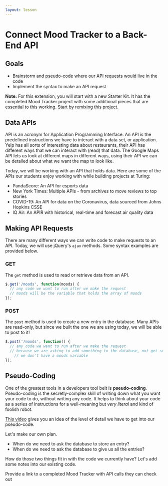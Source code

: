 ```yaml
---
layout: lesson
---
```


# Connect Mood Tracker to a Back-End API

## Goals

- Brainstorm and pseudo-code where our API requests would live in the code
- Implement the syntax to make an API request

**Note:** For this extension, you will start with a new Starter Kit. It has the completed Mood Tracker project with some additional pieces that are essential to this working. [Start by remixing this project](https://glitch.com/edit/#!/tc-api-mood-starter).

## Data APIs

API is an acronym for Application Programming Interface. An API is the predefined instructions we have to interact with a data set, or application. Yelp has all sorts of interesting data about restaurants, their API has different ways that we can interact with (read) that data. The Google Maps API lets us look at different maps in different ways, using their API we can be detailed about what we want the map to look like.

Today, we will be working with an API that holds data. Here are some of the APIs our students enjoy working with while building projects at Turing:
- PandaScore: An API for esports data
- New York Times: Multiple APIs - from archives to move reviews to top stories
- COVID-19: An API for data on the Coronavirus, data sourced from Johns Hopkins CSSE
- IQ Air: An APIR with historical, real-time and forecast air quality data

## Making API Requests

There are many different ways we can write code to make requests to an API. Today, we will use jQuery's `ajax` methods. Some syntax examples are provided below.

### GET

The `get` method is used to read or retrieve data from an API.

```javascript
$.get('/moods', function(moods) {
  // any code we want to run after we make the request
  // moods will be the variable that holds the array of moods
});
```

### POST

The `post` method is used to create a new entry in the database. Many APIs are read-only, but since we built the one we are using today, we will be able to post to it!

```javascript
$.post('/moods', function() {
  // any code we want to run after we make the request
  // because we are asking to add something to the database, not get something
    // we don't have a moods variable
});
```

## Pseudo-Coding

One of the greatest tools in a developers tool belt is **pseudo-coding**. Pseudo-coding is the secretly-complex skill of writing down what you want your code to do, without writing any code. It helps to think about your code as a series of instructions for a well-meaning but _very literal_ and kind of foolish robot.

[This video](https://www.youtube.com/watch?time_continue=9&v=FN2RM-CHkuI&feature=emb_logo) gives you an idea of the level of detail we have to get into our pseudo-code.


Let's make our own plan.

- When do we need to ask the database to store an entry?
- When do we need to ask the database to give us all the entries?

How do those two things fit in with the code we currently have? Let's add some notes into our existing code.



Provide a link to a completed Mood Tracker with API calls they can check out
